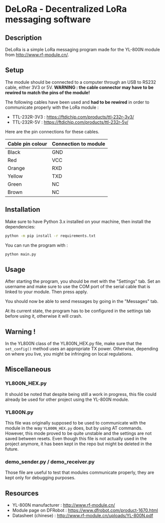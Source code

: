 # DeLoRa - Decentralized LoRa messaging software

## Description
DeLoRa is a simple LoRa messaging program made for the YL-800N module from http://www.rf-module.cn/.


## Setup
The module should be connected to a computer through an USB to RS232 cable, either 3V3 or 5V. **WARNING : the cable connector may have to be rewired to match the pins of the module!**

The following cables have been used and **had to be rewired** in order to communicate properly with the LoRa module :
- TTL-232R-3V3 : https://ftdichip.com/products/ttl-232r-3v3/
- TTL-232R-5V : https://ftdichip.com/products/ttl-232r-5v/

Here are the pin connections for these cables.

| Cable pin colour | Connection to module |
| ---------------- | -------------------- |
| Black            | GND                  |
| Red              | VCC                  |
| Orange           | RXD                  |
| Yellow           | TXD                  |
| Green            | NC                   |
| Brown            | NC                   |

## Installation

Make sure to have Python 3.x installed on your machine, then install the dependencies:

```bash
python -m pip install -r requirements.txt
```

You can run the program with :

```bash
python main.py
```

## Usage
After starting the program, you should be met with the "Settings" tab. Set an username and make sure to use the COM port of the serial cable that is linked to your module. Then press apply.

You should now be able to send messages by going in the "Messages" tab.

At its current state, the program has to be configured in the settings tab before using it, otherwise it will crash.

## Warning !
In the YL800N class of the YL800N_HEX.py file, make sure that the `set_config()` method uses an appropriate TX power. Otherwise, depending on where you live, you might be infringing on local regulations.

## Miscellaneous

### YL800N_HEX.py

It should be noted that despite being still a work in progress, this file could already be used for other project using the YL-800N module.

### YL800N.py

This file was originally supposed to be used to communicate with the module in the way `YL800N_HEX.py` does, but by using AT commands. However, this mode proved to be quite unstable and the settings are not saved between resets. Even though this file is not actually used in the project anymore, it has been kept in the repo but might be deleted in the future.

### demo_sender.py / demo_receiver.py

Those file are useful to test that modules communicate properly, they are kept only for debugging purposes.

## Resources

- YL-800N manufacturer : http://www.rf-module.cn/
- Module page on DFRobot : https://www.dfrobot.com/product-1670.html
- Datasheet (chinese) : http://www.rf-module.cn/uploads/YL-800N.pdf
